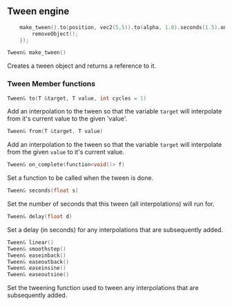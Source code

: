 
## Tween engine


```c++
	make_tween().to(position, vec2(5,5)).to(alpha, 1.0).seconds(1.5).on_complete([=]() {
		removeObject();
	});
```

```c++
Tween& make_tween()
```
Creates a tween object and returns a reference to it.

### Tween Member functions

```c++
Tween& to(T &target, T value, int cycles = 1)
```

Add an interpolation to the tween so that the variable `target` will interpolate from it's current value to the given 'value'.

```c++
Tween& from(T &target, T value)
```

Add an interpolation to the tween so that the variable `target` will interpolate from the given `value` to it's current value. 

```c++
Tween& on_complete(function<void()> f)
```

Set a function to be called when the tween is done.

```c++
Tween& seconds(float s)
```

Set the number of seconds that this tween (all interpolations) will run for.

```c++
Tween& delay(float d)
```

Set a delay (in seconds) for any interpolations that are subsequently added.

```c++
Tween& linear()
Tween& smoothstep()
Tween& easeinback()
Tween& easeoutback()
Tween& easeinsine()
Tween& easeoutsine()
```

Set the tweening function used to tween any interpolations that are subsequently added.

